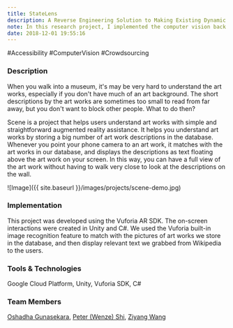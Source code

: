 ```yaml
---
title: StateLens
description: A Reverse Engineering Solution to Making Existing Dynamic Touchscreens Accessible
note: In this research project, I implemented the computer vision back end including reference image matching, dynamic state diagram construction, fingertip detection and feedback instructions, etc. I also prototyped the 3D printed assistive fingercap, ran technical evaluations and user studies, and participated in paper writing.
date: 2018-12-01 19:55:16
---
```


\#Accessibility \#ComputerVision \#Crowdsourcing

### Description

When you walk into a museum, it's may be very hard to understand the art works, especially if you don't have much of an art background. The short descriptions by the art works are sometimes too small to read from far away, but you don't want to block other people. What to do then?

Scene is a project that helps users understand art works with simple and straightforward augmented reality assistance. It helps you understand art works by storing a big number of art work descriptions in the database. Whenever you point your phone camera to an art work, it matches with the art works in our database, and displays the descriptions as text floating above the art work on your screen. In this way, you can have a full view of the art work without having to walk very close to look at the descriptions on the wall.

![Image]({{ site.baseurl }}/images/projects/scene-demo.jpg)

### Implementation

This project was developed using the Vuforia AR SDK. The on-screen interactions were created in Unity and C#. We used the Vuforia built-in image recognition feature to match with the pictures of art works we store in the database, and then display relevant text we grabbed from Wikipedia to the users.

### Tools & Technologies

Google Cloud Platform, Unity, Vuforia SDK, C#

### Team Members

[Oshadha Gunasekara](https://www.linkedin.com/in/oshadhagunasekara), [Peter (Wenze) Shi](https://www.linkedin.com/in/wenze-shi-15920b15b/), [Ziyang Wang](https://www.linkedin.com/in/ziyang-wang-cmu/)

<!-- [Scene](https://github.com/judykong97/scene) -->
